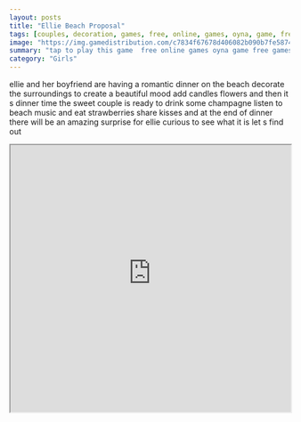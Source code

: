 ```yaml
---
layout: posts
title: "Ellie Beach Proposal"
tags: [couples, decoration, games, free, online, games, oyna, game, free, games, play, play, games]
image: "https://img.gamedistribution.com/c7834f67678d406082b090b7fe58745c-512x384.jpeg"
summary: "tap to play this game  free online games oyna game free games play play games"
category: "Girls"
---
```


ellie and her boyfriend are having a romantic dinner on the beach decorate the surroundings to create a beautiful mood add candles flowers and then it s dinner time the sweet couple is ready to drink some champagne listen to beach music and eat strawberries share kisses and at the end of dinner there will be an amazing surprise for ellie curious to see what it is let s find out

<iframe width="100%" height="480px;" src="https://html5.gamedistribution.com/c7834f67678d406082b090b7fe58745c/"></iframe>